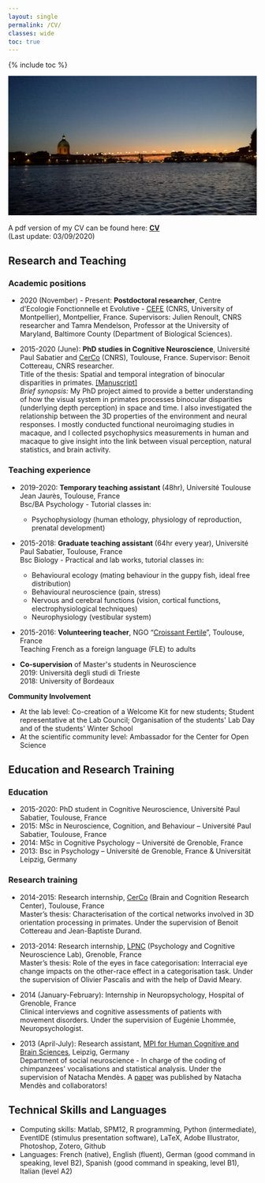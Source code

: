 ```yaml
---
layout: single
permalink: /CV/
classes: wide
toc: true
---
```

{% include toc %}

<img src="/assets/images/ToulouseByNight.jpg" alt="Toulouse by night"> 

<!-- Available here: <a href="/pdf/cvacademic.pdf" target="_blank"><b>CV</b></a> -->

A pdf version of my CV can be found here: <a href="/pdf/YHejjaBrichard_CVacademic.pdf" target="_blank"><b>CV</b></a><br> (Last update: 03/09/2020)

## Research and Teaching

### Academic positions
* 2020 (November) - Present: **Postdoctoral researcher**, Centre d'Ecologie Fonctionnelle et Evolutive - [CEFE](https://www.cefe.cnrs.fr/en/) (CNRS, University of Montpellier), Montpellier, France. Supervisors: Julien Renoult, CNRS researcher and Tamra Mendelson, Professor at the University of Maryland, Baltimore County (Department of Biological Sciences).

* 2015-2020 (June): **PhD studies in Cognitive Neuroscience**, Université Paul Sabatier and [CerCo](http://cerco.cnrs.fr/en/cerco-umr5549-2/) (CNRS), Toulouse, France. Supervisor: Benoit Cottereau, CNRS researcher. <br />
Title of the thesis: Spatial and temporal integration of binocular disparities in primates. [[Manuscript]](https://hal.archives-ouvertes.fr/tel-02956425v1) <br />
*Brief synopsis:* My PhD project aimed to provide a better understanding of how the visual system in primates processes binocular disparities (underlying depth perception) in space and time. I also investigated the relationship between the 3D properties of the environment and neural responses. I mostly conducted functional neuroimaging studies in macaque, and I collected psychophysics measurements in human and macaque to give insight into the link between visual perception, natural statistics, and brain activity.<br />

### Teaching experience
* 2019-2020: **Temporary teaching assistant** (48hr), Université Toulouse Jean Jaurès, Toulouse, France<br />
Bsc/BA Psychology - Tutorial classes in:
   - Psychophysiology (human ethology, physiology of reproduction, prenatal development) 

* 2015-2018: **Graduate teaching assistant** (64hr every year), Université Paul Sabatier, Toulouse, France<br />
Bsc Biology - Practical and lab works, tutorial classes in:
   - Behavioural ecology (mating behaviour in the guppy fish, ideal free distribution)<br />
   - Behavioural neuroscience (pain, stress)<br />
   - Nervous and cerebral functions (vision, cortical functions, electrophysiological techniques)<br />
   - Neurophysiology (vestibular system)

* 2015-2016: **Volunteering teacher**, NGO “[Croissant Fertile](http://www.croissantfertile.fr/)”, Toulouse, France<br />
Teaching French as a foreign language (FLE) to adults

* **Co-supervision** of Master's students in Neuroscience <br />
2019: Università degli studi di Trieste <br />
2018: University of Bordeaux

**Community Involvement**
* At the lab level: Co-creation of a Welcome Kit for new students; Student representative at the Lab Council; Organisation of the students' Lab Day and of the students' Winter School
* At the scientific community level: Ambassador for the Center for Open Science

## Education and Research Training

### Education
* 2015-2020: PhD student in Cognitive Neuroscience, Université Paul Sabatier, Toulouse, France  
* 2015: MSc in Neuroscience, Cognition, and Behaviour – Université Paul Sabatier, Toulouse, France <!--Attended courses: Cognition, spatial cognition, sensory systems, neuroethology, collective behaviour, behavioural ecology, applied statistics-->
* 2014: MSc in Cognitive Psychology – Université de Grenoble, France <!--Attended courses: Visual cognition, memory, neurology and neuropsychology, psycholinguistics, movement planning and control, applied statistics-->
* 2013: Bsc in Psychology – Université de Grenoble, France & Universität Leipzig, Germany

### Research training
* 2014-2015: Research internship, [CerCo](http://cerco.cnrs.fr/en/cerco-umr5549-2/) (Brain and Cognition Research Center), Toulouse, France<br />
Master’s thesis: Characterisation of the cortical networks involved in 3D orientation processing in primates. Under the supervision of Benoit Cottereau and Jean-Baptiste Durand.

* 2013-2014: Research internship, [LPNC](http://lpnc.univ-grenoble-alpes.fr/?lang=en) (Psychology and Cognitive Neuroscience Lab), Grenoble, France<br />
Master’s thesis: Role of the eyes in face categorisation: Interracial eye change impacts on the other-race effect in a categorisation task. Under the supervision of Olivier Pascalis and with the help of David Meary.

* 2014 (January-February): Internship in Neuropsychology, Hospital of Grenoble, France<br />
Clinical interviews and cognitive assessments of patients with movement disorders. Under the supervision of Eugénie Lhommée, Neuropsychologist.

* 2013 (April-July): Research assistant, [MPI for Human Cognitive and Brain Sciences](https://www.cbs.mpg.de/), Leipzig, Germany<br />
Department of social neuroscience - In charge of the coding of chimpanzees' vocalisations and statistical analysis. Under the supervision of Natacha Mendès. A [paper](https://www.nature.com/articles/s41562-017-0264-5) was published by Natacha Mendès and collaborators!


## Technical Skills and Languages
* Computing skills: Matlab, SPM12, R programming, Python (intermediate), EventIDE (stimulus presentation software), LaTeX, Adobe Illustrator, Photoshop, Zotero, Github
* Languages: French (native), English (fluent), German (good command in speaking, level B2), Spanish (good command in speaking, level B1), Italian (level A2)
